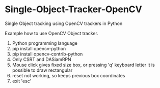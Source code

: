 # Single-Object-Tracker-OpenCV
Single Object tracking using OpenCV trackers in Python


Example how to use OpenCV Object tracker.

1. Python programming language
2. pip install opencv-python
3. pip install opencv-contrib-python
4. Only CSRT and DASiamRPN
5. Mouse click gives fixed size box, or pressing 'q' keyboard letter it is possible to draw rectangular
6. reset not working, so keeps previous box coordinates
7. exit 'esc'

